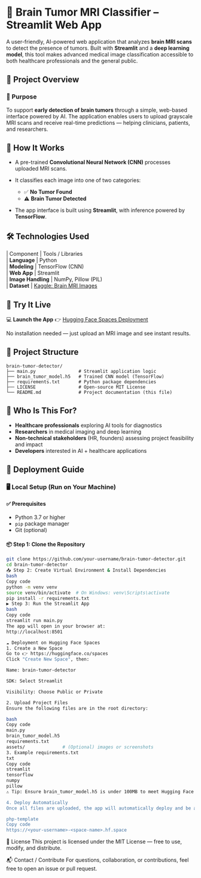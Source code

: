 # 🧠 Brain Tumor MRI Classifier – Streamlit Web App

A user-friendly, AI-powered web application that analyzes **brain MRI scans** to detect the presence of tumors. Built with **Streamlit** and a **deep learning model**, this tool makes advanced medical image classification accessible to both healthcare professionals and the general public.



## 📌 Project Overview

### 🎯 Purpose

To support **early detection of brain tumors** through a simple, web-based interface powered by AI. The application enables users to upload grayscale MRI scans and receive real-time predictions — helping clinicians, patients, and researchers.



## 🧠 How It Works

* A pre-trained **Convolutional Neural Network (CNN)** processes uploaded MRI scans.
* It classifies each image into one of two categories:

  * ✅ **No Tumor Found**
  * ⚠️ **Brain Tumor Detected**
* The app interface is built using **Streamlit**, with inference powered by **TensorFlow**.


## 🛠️ Technologies Used

| Component          | Tools / Libraries                                                                                      
| **Language**       | Python                                                                                                 
| **Modeling**       | TensorFlow (CNN)                                                                                       
| **Web App**        | Streamlit                                                                                              
| **Image Handling** | NumPy, Pillow (PIL)                                                                                    
| **Dataset**        | [Kaggle: Brain MRI Images](https://www.kaggle.com/navoneel/brain-mri-images-for-brain-tumor-detection) 


## 🚀 Try It Live

💻 **Launch the App**
👉 [Hugging Face Spaces Deployment](https://Sri-Harish-brain-tumor-detector.hf.space)

No installation needed — just upload an MRI image and see instant results.


## 📁 Project Structure

```
brain-tumor-detector/
├── main.py                # Streamlit application logic
├── brain_tumor_model.h5   # Trained CNN model (TensorFlow)
├── requirements.txt       # Python package dependencies
├── LICENSE                # Open-source MIT License
└── README.md              # Project documentation (this file)
```

## 👥 Who Is This For?

* **Healthcare professionals** exploring AI tools for diagnostics
* **Researchers** in medical imaging and deep learning
* **Non-technical stakeholders** (HR, founders) assessing project feasibility and impact
* **Developers** interested in AI + healthcare applications



## 🚀 Deployment Guide

### 🖥️ Local Setup (Run on Your Machine)

#### ✅ Prerequisites
- Python 3.7 or higher
- `pip` package manager
- Git (optional)

#### 📦 Step 1: Clone the Repository

```bash
git clone https://github.com/your-username/brain-tumor-detector.git
cd brain-tumor-detector
📥 Step 2: Create Virtual Environment & Install Dependencies
bash
Copy code
python -m venv venv
source venv/bin/activate  # On Windows: venv\Scripts\activate
pip install -r requirements.txt
▶️ Step 3: Run the Streamlit App
bash
Copy code
streamlit run main.py
The app will open in your browser at:
http://localhost:8501

☁️ Deployment on Hugging Face Spaces
1. Create a New Space
Go to 👉 https://huggingface.co/spaces
Click "Create New Space", then:

Name: brain-tumor-detector

SDK: Select Streamlit

Visibility: Choose Public or Private

2. Upload Project Files
Ensure the following files are in the root directory:

bash
Copy code
main.py
brain_tumor_model.h5
requirements.txt
assets/              # (Optional) images or screenshots
3. Example requirements.txt
txt
Copy code
streamlit
tensorflow
numpy
pillow
⚠️ Tip: Ensure brain_tumor_model.h5 is under 100MB to meet Hugging Face's file size limit.

4. Deploy Automatically
Once all files are uploaded, the app will automatically deploy and be accessible at:

php-template
Copy code
https://<your-username>-<space-name>.hf.space
```
📝 License
This project is licensed under the MIT License — free to use, modify, and distribute.

📬 Contact / Contribute
For questions, collaboration, or contributions, feel free to open an issue or pull request.




